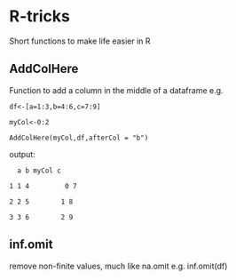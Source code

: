 # R-tricks
Short functions to make life easier in R


## AddColHere
Function to add a column in the middle of a dataframe 
e.g.

`df<-[a=1:3,b=4:6,c=7:9]`

`myCol<-0:2`

`AddColHere(myCol,df,afterCol = "b")`

output:

`  a b myCol c`

`1 1 4         0 7`

`2 2 5        1 8`

`3 3 6        2 9`

## inf.omit
remove non-finite values, much like na.omit
e.g.
inf.omit(df)
